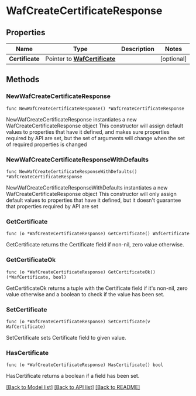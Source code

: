 # WafCreateCertificateResponse

## Properties

Name | Type | Description | Notes
------------ | ------------- | ------------- | -------------
**Certificate** | Pointer to [**WafCertificate**](wafCertificate.md) |  | [optional] 

## Methods

### NewWafCreateCertificateResponse

`func NewWafCreateCertificateResponse() *WafCreateCertificateResponse`

NewWafCreateCertificateResponse instantiates a new WafCreateCertificateResponse object
This constructor will assign default values to properties that have it defined,
and makes sure properties required by API are set, but the set of arguments
will change when the set of required properties is changed

### NewWafCreateCertificateResponseWithDefaults

`func NewWafCreateCertificateResponseWithDefaults() *WafCreateCertificateResponse`

NewWafCreateCertificateResponseWithDefaults instantiates a new WafCreateCertificateResponse object
This constructor will only assign default values to properties that have it defined,
but it doesn't guarantee that properties required by API are set

### GetCertificate

`func (o *WafCreateCertificateResponse) GetCertificate() WafCertificate`

GetCertificate returns the Certificate field if non-nil, zero value otherwise.

### GetCertificateOk

`func (o *WafCreateCertificateResponse) GetCertificateOk() (*WafCertificate, bool)`

GetCertificateOk returns a tuple with the Certificate field if it's non-nil, zero value otherwise
and a boolean to check if the value has been set.

### SetCertificate

`func (o *WafCreateCertificateResponse) SetCertificate(v WafCertificate)`

SetCertificate sets Certificate field to given value.

### HasCertificate

`func (o *WafCreateCertificateResponse) HasCertificate() bool`

HasCertificate returns a boolean if a field has been set.


[[Back to Model list]](../README.md#documentation-for-models) [[Back to API list]](../README.md#documentation-for-api-endpoints) [[Back to README]](../README.md)



